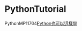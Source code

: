 # PythonTutorial


PythonMP11704[Python也可以這樣學](http://www.drmaster.com.tw/Bookinfo.asp?BookID=MP11704)





